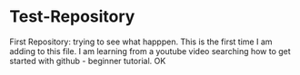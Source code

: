 # Test-Repository
First Repository: trying to see what happpen. 
This is the first time I am adding to this file. I am learning from a youtube video searching how to get started with github - beginner tutorial. OK

